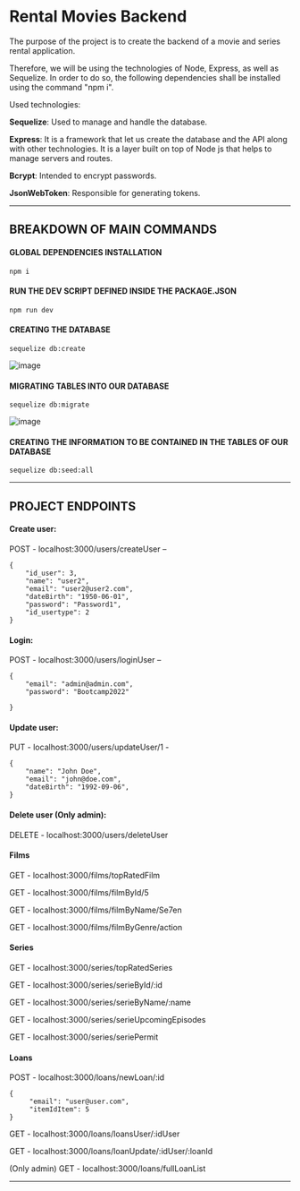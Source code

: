 # Rental Movies Backend

The purpose of the project is to create the backend of a movie and series rental application.

Therefore, we will be using the technologies of Node, Express, as well as Sequelize. In order to do so, the following dependencies shall be installed using the command "npm i". 

Used technologies: 

**Sequelize**: Used to manage and handle the database.

**Express**: It is a framework that let us create the database and the API along with other technologies. It is a layer built on top of Node js that helps to manage servers and routes.

**Bcrypt**: Intended to encrypt passwords.

**JsonWebToken**: Responsible for generating tokens.


  
-------------------------------------------------------------------------------------------------------
## BREAKDOWN OF MAIN COMMANDS


#### GLOBAL DEPENDENCIES INSTALLATION 
```npm i ```

#### RUN THE DEV SCRIPT DEFINED INSIDE THE PACKAGE.JSON
```npm run dev```

#### CREATING THE DATABASE

```sequelize db:create```

![image](https://user-images.githubusercontent.com/114058505/203861734-d7e14c07-12a9-458a-b642-d33d1b39acda.png)

#### MIGRATING TABLES INTO OUR DATABASE

```sequelize db:migrate```

![image](https://user-images.githubusercontent.com/114058505/203861751-1284744c-32dc-412a-83b4-eddae1981c59.png)

#### CREATING THE INFORMATION TO BE CONTAINED IN THE TABLES OF OUR DATABASE

```sequelize db:seed:all```

-------------------------------------------------------------------------------------------------------

## PROJECT ENDPOINTS


#### Create user:
POST - localhost:3000/users/createUser – 
```
{
    "id_user": 3,
    "name": "user2",
    "email": "user2@user2.com",
    "dateBirth": "1950-06-01",
    "password": "Password1",
    "id_usertype": 2
}
```

#### Login:
POST - localhost:3000/users/loginUser – 

```
{
    "email": "admin@admin.com",
    "password": "Bootcamp2022"

}
```

#### Update user:
PUT - localhost:3000/users/updateUser/1 - 
```
{
    "name": "John Doe",
    "email": "john@doe.com",
    "dateBirth": "1992-09-06",
}
```

#### Delete user (Only admin):
DELETE - localhost:3000/users/deleteUser 

#### Films

GET - localhost:3000/films/topRatedFilm 

GET - localhost:3000/films/filmById/5 

GET - localhost:3000/films/filmByName/Se7en 

GET - localhost:3000/films/filmByGenre/action 

#### Series

GET - localhost:3000/series/topRatedSeries

GET - localhost:3000/series/serieById/:id

GET - localhost:3000/series/serieByName/:name

GET - localhost:3000/series/serieUpcomingEpisodes

GET - localhost:3000/series/seriePermit


#### Loans

POST - localhost:3000/loans/newLoan/:id
```
{
     "email": "user@user.com",
     "itemIdItem": 5
}
```

GET - localhost:3000/loans/loansUser/:idUser 

GET - localhost:3000/loans/loanUpdate/:idUser/:loanId

(Only admin)
GET - localhost:3000/loans/fullLoanList



-------------------------------------------------------------------------------------------------------

